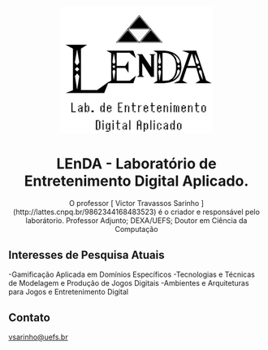 <p align="center">
<img src="img/LENDA.jpg" width="300" alt="LEnDA">
</p>
<h1 align="center">LEnDA - Laboratório de Entretenimento Digital Aplicado.</h1>
<p align="center"> O professor [ Victor Travassos Sarinho ](http://lattes.cnpq.br/9862344168483523) é o criador e responsável pelo laborátorio. Professor Adjunto; DEXA/UEFS; Doutor em Ciência da Computação</p>

## Interesses de Pesquisa Atuais

-Gamificação Aplicada em Domínios Específicos
-Tecnologias e Técnicas de Modelagem e Produção de Jogos Digitais 
-Ambientes e Arquiteturas para Jogos e Entretenimento Digital

## Contato
vsarinho@uefs.br
